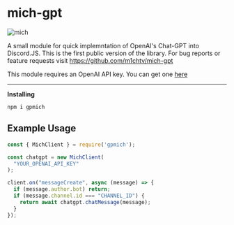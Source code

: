 # mich-gpt

![mich](https://github.com/user-attachments/assets/0a154e13-7c0d-4ba7-9429-d03853988be9)

A small module for quick implemntation of OpenAI's Chat-GPT into Discord.JS. This is the first public version of the library. For bug reports or feature requests visit https://github.com/m1chtv/mich-gpt

This module requires an OpenAI API key. You can get one [here](https://platform.openai.com/account/api-keys)

---

**Installing**

```ssh
npm i gpmich
```

## Example Usage

```js
const { MichClient } = require('gpmich');

const chatgpt = new MichClient(
  "YOUR_OPENAI_API_KEY"
);

client.on("messageCreate", async (message) => {
  if (message.author.bot) return;
  if (message.channel.id === "CHANNEL_ID") {
    return await chatgpt.chatMessage(message);
  }
});
```
